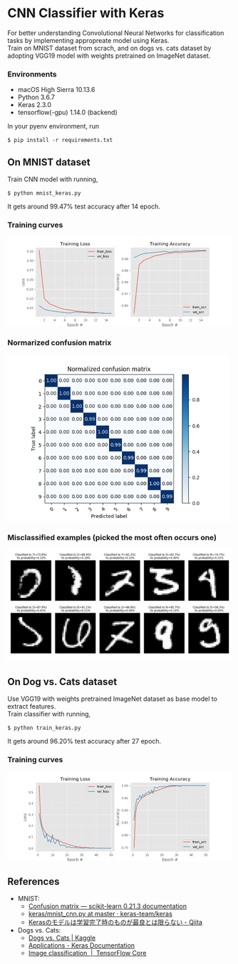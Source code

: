 # CNN Classifier with Keras
For better understanding Convolutional Neural Networks for classification tasks by implementing appropreate model using Keras.  
Train on MNIST dataset from scrach, and on dogs vs. cats dataset by adopting VGG19 model with weights pretrained on ImageNet dataset.  


### Environments
- macOS High Sierra 10.13.6
- Python 3.6.7
- Keras 2.3.0
- tensorflow(-gpu) 1.14.0 (backend)

In your pyenv environment, run 
```
$ pip install -r requirements.txt
```

## On MNIST dataset
Train CNN model with running,
```
$ python mnist_keras.py
```
It gets around 99.47% test accuracy after 14 epoch.

### Training curves
![training curves](mnist/results/trial5_training_curves.png)

### Normarized confusion matrix

<img src="mnist/results/trial5_confusion_matrix.png" width="500px">

### Misclassified examples (picked the most often occurs one)

<img src="mnist/results/trial5_misclassification.png" width="700px">


## On Dog vs. Cats dataset
Use VGG19 with weights pretrained ImageNet dataset as base model to extract features.  
Train classifier with running,
```
$ python train_keras.py
```
It gets around 96.20% test accuracy after 27 epoch.

### Training curves
![training curves](dogs-vs-cats/results/trial2_training_curves.png)



## References
- MNIST:
    - [Confusion matrix — scikit-learn 0.21.3 documentation](https://scikit-learn.org/stable/auto_examples/model_selection/plot_confusion_matrix.html#sphx-glr-auto-examples-model-selection-plot-confusion-matrix-py)
    - [keras/mnist_cnn.py at master · keras-team/keras](https://github.com/keras-team/keras/blob/master/examples/mnist_cnn.py)
    - [Kerasのモデルは学習完了時のものが最良とは限らない - Qiita](https://qiita.com/cvusk/items/7bcd3bc2e82bb45c9e9c)
- Dogs vs. Cats:
    - [Dogs vs. Cats | Kaggle](https://www.kaggle.com/c/dogs-vs-cats/data)
    - [Applications - Keras Documentation](https://keras.io/applications/#vgg19)
    - [Image classification  |  TensorFlow Core](https://www.tensorflow.org/tutorials/images/classification)
